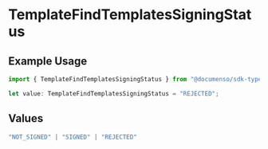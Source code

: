 # TemplateFindTemplatesSigningStatus

## Example Usage

```typescript
import { TemplateFindTemplatesSigningStatus } from "@documenso/sdk-typescript/models/operations";

let value: TemplateFindTemplatesSigningStatus = "REJECTED";
```

## Values

```typescript
"NOT_SIGNED" | "SIGNED" | "REJECTED"
```